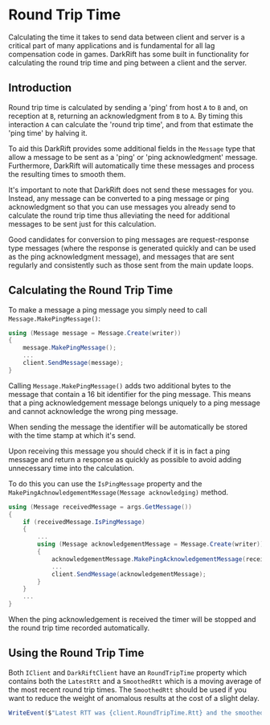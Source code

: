 # Round Trip Time
Calculating the time it takes to send data between client and server is a critical part of many applications and is fundamental for all lag compensation code in games. DarkRift has some built in functionality for calculating the round trip time and ping between a client and the server.

## Introduction
Round trip time is calculated by sending a 'ping' from host `A` to `B` and, on reception at `B`, returning an acknowledgment from `B` to `A`. By timing this interaction `A` can calculate the 'round trip time', and from that estimate the 'ping time' by halving it.

To aid this DarkRift provides some additional fields in the `Message` type that allow a message to be sent as a 'ping' or 'ping acknowledgment' message. Furthermore, DarkRift will automatically time these messages and process the resulting times to smooth them.

It's important to note that DarkRift does not send these messages for you. Instead, any message can be converted to a ping message or ping acknowledgment so that you can use messages you already send to calculate the round trip time thus alleviating the need for additional messages to be sent just for this calculation.

Good candidates for conversion to ping messages are request-response type messages (where the response is generated quickly and can be used as the ping acknowledgment message), and messages that are sent regularly and consistently such as those sent from the main update loops.

## Calculating the Round Trip Time
To make a message a ping message you simply need to call `Message.MakePingMessage()`:
```csharp
using (Message message = Message.Create(writer))
{
    message.MakePingMessage();
    ...
    client.SendMessage(message);
}
```

Calling `Message.MakePingMessage()` adds two additional bytes to the message that contain a 16 bit identifier for the ping message. This means that a ping acknowledgement message belongs uniquely to a ping message and cannot acknowledge the wrong ping message.

When sending the message the identifier will be automatically be stored with the time stamp at which it's send.

Upon receiving this message you should check if it is in fact a ping message and return a response as quickly as possible to avoid adding unnecessary time into the calculation.

To do this you can use the `IsPingMessage` property and the `MakePingAchnowledgementMessage(Message acknowledging)` method.
```csharp
using (Message receivedMessage = args.GetMessage())
{
    if (receivedMessage.IsPingMessage)
    {
        ...
        using (Message acknowledgementMessage = Message.Create(writer))
        {
            acknowledgementMessage.MakePingAcknowledgementMessage(receivedMessage);
            ...
            client.SendMessage(acknowledgementMessage);
        }
    }
    ...
}
```

When the ping acknowledgement is received the timer will be stopped and the round trip time recorded automatically.

## Using the Round Trip Time
Both `IClient` and `DarkRiftClient` have an `RoundTripTime` property which contains both the `LatestRtt` and a `SmoothedRtt` which is a moving average of the most recent round trip times. The `SmoothedRtt` should be used if you want to reduce the weight of anomalous results at the cost of a slight delay.

```csharp
WriteEvent($"Latest RTT was {client.RoundTripTime.Rtt} and the smoothed RTT was {client.RoundTripTime.SmoothedRtt} over {client.RoundTripTime.RttSampleCount} samples.", LogType.Info);
```